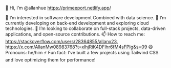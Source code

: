 

👋 Hi, I’m @allanhue   https://primeeport.netlify.app/

👀 I’m interested in software development Combined with data science.
🌱 I’m currently developing on  back-end development and exploring cloud technologies.
💞️ I’m looking to collaborate on full-stack projects, data-driven applications, and open-source contributions.
📫 How to reach me: https://stackoverflow.com/users/28364855/allanx23, https://x.com/AllanMw08983768?t=xlhjRiK4DFlhr6fM4sFPIg&s=09
😄 Pronouns: he/him
⚡ Fun fact: I’ve built a few projects using Tailwind CSS and love optimizing them for performance!
